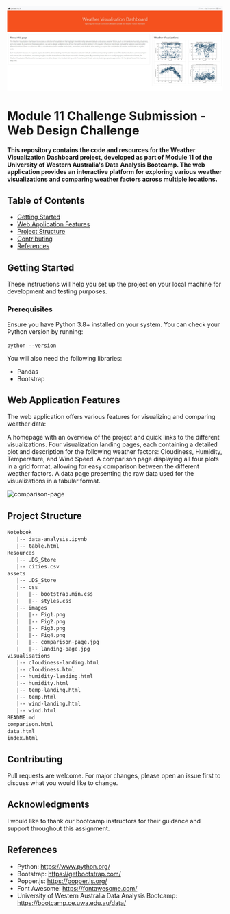 
![landing-page](/assets/images/landing-page.jpg)

# Module 11 Challenge Submission - Web Design Challenge

#### This repository contains the code and resources for the Weather Visualization Dashboard project, developed as part of Module 11 of the University of Western Australia's Data Analysis Bootcamp. The web application provides an interactive platform for exploring various weather visualizations and comparing weather factors across multiple locations.

## Table of Contents
- [Getting Started](#getting-started)
- [Web Application Features](#web-application-features)
- [Project Structure](#project-structure)
- [Contributing](#contributing)
- [References](#references)

## Getting Started

These instructions will help you set up the project on your local machine for development and testing purposes.

### Prerequisites

Ensure you have Python 3.8+ installed on your system. You can check your Python version by running:

```python --version```

You will also need the following libraries:

- Pandas
- Bootstrap

## Web Application Features

The web application offers various features for visualizing and comparing weather data:

A homepage with an overview of the project and quick links to the different visualizations.
Four visualization landing pages, each containing a detailed plot and description for the following weather factors: Cloudiness, Humidity, Temperature, and Wind Speed.
A comparison page displaying all four plots in a grid format, allowing for easy comparison between the different weather factors.
A data page presenting the raw data used for the visualizations in a tabular format.

![comparison-page](/assets/images/comparison-page.jpg)

## Project Structure

```
Notebook
   |-- data-analysis.ipynb
   |-- table.html
Resources
   |-- .DS_Store
   |-- cities.csv
assets
   |-- .DS_Store
   |-- css
   |   |-- bootstrap.min.css
   |   |-- styles.css
   |-- images
   |   |-- Fig1.png
   |   |-- Fig2.png
   |   |-- Fig3.png
   |   |-- Fig4.png
   |   |-- comparison-page.jpg
   |   |-- landing-page.jpg
visualisations
   |-- cloudiness-landing.html
   |-- cloudiness.html
   |-- humidity-landing.html
   |-- humidity.html
   |-- temp-landing.html
   |-- temp.html
   |-- wind-landing.html
   |-- wind.html
README.md
comparison.html
data.html
index.html
```
## Contributing

Pull requests are welcome. For major changes, please open an issue first to discuss what you would like to change.

## Acknowledgments
I would like to thank our bootcamp instructors for their guidance and support throughout this assignment.

## References
- Python: https://www.python.org/
- Bootstrap: https://getbootstrap.com/
- Popper.js: https://popper.js.org/
- Font Awesome: https://fontawesome.com/
- University of Western Australia Data Analysis Bootcamp: https://bootcamp.ce.uwa.edu.au/data/



